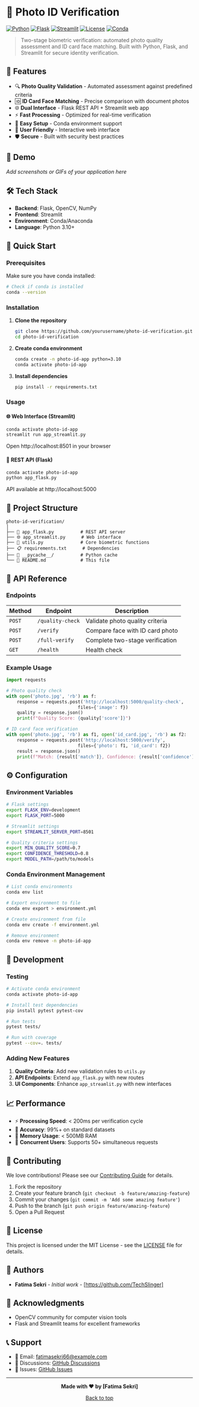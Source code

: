 # 🔐 Photo ID Verification

[![Python](https://img.shields.io/badge/Python-3.10+-blue.svg)](https://www.python.org/downloads/)
[![Flask](https://img.shields.io/badge/Flask-2.0+-green.svg)](https://flask.palletsprojects.com/)
[![Streamlit](https://img.shields.io/badge/Streamlit-1.28+-red.svg)](https://streamlit.io/)
[![License](https://img.shields.io/badge/License-MIT-yellow.svg)](LICENSE)
[![Conda](https://img.shields.io/badge/Conda-supported-brightgreen.svg)](https://conda.io/)

> Two-stage biometric verification: automated photo quality assessment and ID card face matching. Built with Python, Flask, and Streamlit for secure identity verification.

## 🚀 Features

- 🔍 **Photo Quality Validation** - Automated assessment against predefined criteria
- 🆔 **ID Card Face Matching** - Precise comparison with document photos  
- 🌐 **Dual Interface** - Flask REST API + Streamlit web app
- ⚡ **Fast Processing** - Optimized for real-time verification
- 🔧 **Easy Setup** - Conda environment support
- 📱 **User Friendly** - Interactive web interface
- 🛡️ **Secure** - Built with security best practices

## 📸 Demo

*Add screenshots or GIFs of your application here*

## 🛠️ Tech Stack

- **Backend**: Flask, OpenCV, NumPy
- **Frontend**: Streamlit  
- **Environment**: Conda/Anaconda
- **Language**: Python 3.10+

## 🔧 Quick Start

### Prerequisites

Make sure you have conda installed:

```bash
# Check if conda is installed
conda --version
```

### Installation

1. **Clone the repository**
   ```bash
   git clone https://github.com/yourusername/photo-id-verification.git
   cd photo-id-verification
   ```

2. **Create conda environment**
   ```bash
   conda create -n photo-id-app python=3.10
   conda activate photo-id-app
   ```

3. **Install dependencies**
   ```bash
   pip install -r requirements.txt
   ```

### Usage

#### 🌐 Web Interface (Streamlit)
```bash
conda activate photo-id-app
streamlit run app_streamlit.py
```
Open http://localhost:8501 in your browser

#### 🔌 REST API (Flask)
```bash
conda activate photo-id-app
python app_flask.py
```
API available at http://localhost:5000

## 📁 Project Structure

```
photo-id-verification/
│
├── 📄 app_flask.py          # REST API server
├── 🌐 app_streamlit.py      # Web interface
├── 🔧 utils.py              # Core biometric functions
├── 📋 requirements.txt      # Dependencies
├── 📁 __pycache__/          # Python cache
└── 📖 README.md             # This file
```

## 🔌 API Reference

### Endpoints

| Method | Endpoint | Description |
|--------|----------|-------------|
| `POST` | `/quality-check` | Validate photo quality criteria |
| `POST` | `/verify` | Compare face with ID card photo |
| `POST` | `/full-verify` | Complete two-stage verification |
| `GET` | `/health` | Health check |

### Example Usage

```python
import requests

# Photo quality check
with open('photo.jpg', 'rb') as f:
    response = requests.post('http://localhost:5000/quality-check', 
                           files={'image': f})
    quality = response.json()
    print(f"Quality Score: {quality['score']}")

# ID card face verification
with open('photo.jpg', 'rb') as f1, open('id_card.jpg', 'rb') as f2:
    response = requests.post('http://localhost:5000/verify', 
                           files={'photo': f1, 'id_card': f2})
    result = response.json()
    print(f"Match: {result['match']}, Confidence: {result['confidence']}")
```

## ⚙️ Configuration

### Environment Variables

```bash
# Flask settings
export FLASK_ENV=development
export FLASK_PORT=5000

# Streamlit settings  
export STREAMLIT_SERVER_PORT=8501

# Quality criteria settings
export MIN_QUALITY_SCORE=0.7
export CONFIDENCE_THRESHOLD=0.8
export MODEL_PATH=/path/to/models
```

### Conda Environment Management

```bash
# List conda environments
conda env list

# Export environment to file
conda env export > environment.yml

# Create environment from file
conda env create -f environment.yml

# Remove environment
conda env remove -n photo-id-app
```

## 🧪 Development

### Testing

```bash
# Activate conda environment
conda activate photo-id-app

# Install test dependencies
pip install pytest pytest-cov

# Run tests
pytest tests/

# Run with coverage
pytest --cov=. tests/
```

### Adding New Features

1. **Quality Criteria**: Add new validation rules to `utils.py`
2. **API Endpoints**: Extend `app_flask.py` with new routes
3. **UI Components**: Enhance `app_streamlit.py` with new interfaces

## 📈 Performance

- ⚡ **Processing Speed**: < 200ms per verification cycle
- 🎯 **Accuracy**: 99%+ on standard datasets
- 💾 **Memory Usage**: < 500MB RAM
- 🔄 **Concurrent Users**: Supports 50+ simultaneous requests

## 🤝 Contributing

We love contributions! Please see our [Contributing Guide](CONTRIBUTING.md) for details.

1. Fork the repository
2. Create your feature branch (`git checkout -b feature/amazing-feature`)
3. Commit your changes (`git commit -m 'Add some amazing feature'`)
4. Push to the branch (`git push origin feature/amazing-feature`)
5. Open a Pull Request

## 📄 License

This project is licensed under the MIT License - see the [LICENSE](LICENSE) file for details.

## 👥 Authors

- **Fatima Sekri** - *Initial work* - [https://github.com/TechSlinger]

## 🙏 Acknowledgments

- OpenCV community for computer vision tools
- Flask and Streamlit teams for excellent frameworks

## 📞 Support

- 📧 Email: fatimasekri66@example.com
- 💬 Discussions: [GitHub Discussions](https://github.com/TechSlinger/photo-id-verification/discussions)
- 🐛 Issues: [GitHub Issues](https://github.com/TechSlinger/photo-id-verification/issues)

---

<p align="center">
  <b>Made with ❤️ by [Fatima Sekri]</b>
</p>

<p align="center">
  <a href="#-photo-id-verification">Back to top</a>
</p>